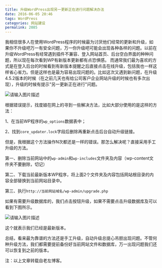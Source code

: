 ```yaml
---
title: 升级WordPress出现另一更新正在进行问题解决办法
date: 2016-06-05 20:46
tags: WordPress
categories: 网站建设
permalink: 2085
---
```


我相信很多人在使用WordPress程序的时候最为讨厌他们经常的更新和升级，如果你不升级吧万一有安全问题，万一你升级吧可能会出现各种各样的问题。以前在升级WordPress有经常遇到插件不兼容、登入网站首页、后台空白界面的种种问题，所以现在每次看到WP有新版本更新都有点恐惧感。 而通常我们最为喜欢的方式是在登入后台的时候看到有新版本提醒之后直接点击在线升级，包括我也一样这样省心省力。但是这样也是最为容易出现问题的。比如这次又遇到新问题，在升级4.5.2版本的时候（在之前几天也有给公司客户企业网站升级的时候也有多次出现），升级的时候有提示"另一更新正在进行"问题。


<!--more-->


![请输入图片描述][1] 

根据错误提示，找度娘在网上的寻到一些解决方法，比如大部分使用的是这样的方法：

1、在当前WP程序的`wp_options`数据表中；

2、找到`core_updater.lock`字段后删除再重新点击后台自动升级链接。

但是，我根据这个方法操作N次都还是一样的错误。那怎么解决呢？直接采用手工升级的方法。

第一、删除当前网站中的`wp-admin`和`wp-includes`文件夹及内容（wp-content文件夹不要删除，切记）

第二、下载当前最新版本WP程序，将上面2个文件夹及内容包括网站根目录的内容全部替换到当前网站目录中。

第三、执行`http://当前网站域名/wp-admin/upgrade.php`

如果有需要升级数据库的，我们点击按钮升级，如果不需要点击升级数据库及可以看到下图所示。

 ![请输入图片描述][2]

这个就表示我们已经是最新版本。

总结，看来最为靠谱的方法还是手工升级，自动升级总提心吊胆出现问题。不管何种升级方法，我们都需要提前备份好当前网站文件和数据库，万一出现问题我们还可以恢复到之前的版本。

注：以上文章转载自老左博客。


  [1]: https://cdn.uu126.cn/wp-content/uploads/2016/06/WP-ERR-2.jpg
  [2]: https://cdn.uu126.cn/wp-content/uploads/2016/06/WP-ERR-3.jpg